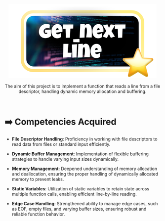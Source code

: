 <div align="center">
  <a href="https://github.com/mpeyre-s/42_get_next_line"><img src="https://github.com/mpeyre-s/42_project_badges/raw/main/badges/get_next_line_bonus.svg"/></a>
  <p>The aim of this project is to implement a function that reads a line from a file descriptor, handling dynamic memory allocation and buffering.</p>
  <br>
</div>

# ➡️ Competencies Acquired

- **File Descriptor Handling**: Proficiency in working with file descriptors to read data from files or standard input efficiently.

- **Dynamic Buffer Management**: Implementation of flexible buffering strategies to handle varying input sizes dynamically.

- **Memory Management**: Deepened understanding of memory allocation and deallocation, ensuring the proper handling of dynamically allocated memory to prevent leaks.

- **Static Variables**: Utilization of static variables to retain state across multiple function calls, enabling efficient line-by-line reading.

- **Edge Case Handling**: Strengthened ability to manage edge cases, such as EOF, empty files, and varying buffer sizes, ensuring robust and reliable function behavior.
